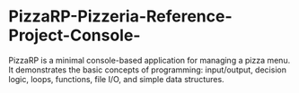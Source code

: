 # PizzaRP-Pizzeria-Reference-Project-Console-
PizzaRP is a minimal console-based application for managing a pizza menu. It demonstrates the basic concepts of programming: input/output, decision logic, loops, functions, file I/O, and simple data structures.
